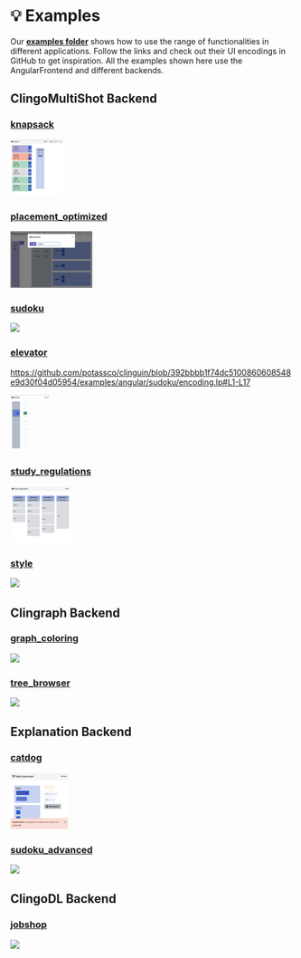# &#x1F4A1; Examples

Our **[examples folder](https://github.com/potassco/clinguin/tree/master/examples)** shows how to use the range of functionalities in different applications. Follow the links and check out their UI encodings in GitHub to get inspiration. All the examples shown here use the AngularFrontend and different backends.

## ClingoMultiShot Backend

### [knapsack](https://github.com/potassco/clinguin/tree/master/examples/angular/knapsack)

<img src="https://github.com/potassco/clinguin/blob/master/examples/angular/knapsack/out2.png?raw=true" height="100">

### [placement_optimized](https://github.com/potassco/clinguin/tree/master/examples/angular/placement_optimized)

<img src="https://github.com/potassco/clinguin/blob/master/examples/angular/placement_optimized/out2.png?raw=true" height="100">

### [sudoku](https://github.com/potassco/clinguin/tree/master/examples/angular/sudoku)

<img src="https://github.com/potassco/clinguin/blob/master/examples/angular/sudoku/out1.png?raw=true" height="100">

### [elevator](https://github.com/potassco/clinguin/tree/master/examples/angular/elevator)

https://github.com/potassco/clinguin/blob/392bbbb1f74dc5100860608548e9d30f04d05954/examples/angular/sudoku/encoding.lp#L1-L17

<img src="https://github.com/potassco/clinguin/blob/gifs/examples/angular/elevator/ui.gif?raw=true" height="100">

### [study_regulations](https://github.com/potassco/clinguin/tree/master/examples/angular/study_regulations)

<img src="https://github.com/potassco/clinguin/blob/master/examples/angular/study_regulations/out.png?raw=true" height="100">

### [style](https://github.com/potassco/clinguin/tree/master/examples/angular/style)

<img src="https://github.com/potassco/clinguin/blob/master/examples/angular/style/out.png?raw=true" height="100">

## Clingraph Backend

### [graph_coloring](https://github.com/potassco/clinguin/tree/master/examples/angular/graph_coloring)

<img src="https://github.com/potassco/clinguin/blob/master/examples/angular/graph_coloring/out1.png?raw=true" height="100">

### [tree_browser](https://github.com/potassco/clinguin/tree/master/examples/angular/tree_browser)

<img src="https://github.com/potassco/clinguin/blob/master/examples/angular/tree_browser/out2.png?raw=true" height="100">
<!-- <img src="https://github.com/potassco/clinguin/blob/master/examples/angular/tree_browser/out3.png?raw=true" height="100"> -->


## Explanation Backend


### [catdog](https://github.com/potassco/clinguin/tree/master/examples/angular/catdog)

<!-- <img src="https://github.com/potassco/clinguin/blob/master/examples/angular/catdog/out1.png?raw=true" height="100">
<img src="https://github.com/potassco/clinguin/blob/master/examples/angular/catdog/out2.png?raw=true" height="100"> -->
<img src="https://github.com/potassco/clinguin/blob/master/examples/angular/catdog/out3.png?raw=true" height="100">


### [sudoku_advanced](https://github.com/potassco/clinguin/tree/master/examples/angular/sudoku_advanced)

<!-- <img src="https://github.com/potassco/clinguin/blob/master/examples/angular/sudoku_advanced/out1.png?raw=true" height="100">
<img src="https://github.com/potassco/clinguin/blob/master/examples/angular/sudoku_advanced/out2.png?raw=true" height="100"> -->
<img src="https://github.com/potassco/clinguin/blob/master/examples/angular/sudoku_advanced/out3.png?raw=true" height="100">


## ClingoDL Backend

### [jobshop](https://github.com/potassco/clinguin/tree/master/examples/angular/jobshop)

<img src="https://github.com/potassco/clinguin/blob/master/examples/angular/jobshop/out.png?raw=true" height="100">

